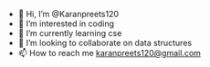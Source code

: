 - 👋 Hi, I’m @Karanpreets120
- 👀 I’m interested in coding
- 🌱 I’m currently learning cse
- 💞️ I’m looking to collaborate on data structures
- 📫 How to reach me karanpreets120@gmail.com

<!---
Karanpreets120/Karanpreets120 is a ✨ special ✨ repository because its `README.md` (this file) appears on your GitHub profile.
You can click the Preview link to take a look at your changes.
--->
